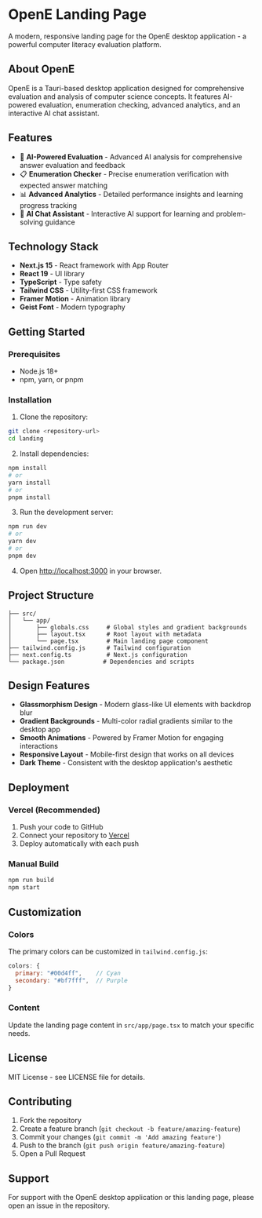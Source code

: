 # OpenE Landing Page

A modern, responsive landing page for the OpenE desktop application - a powerful computer literacy evaluation platform.

## About OpenE

OpenE is a Tauri-based desktop application designed for comprehensive evaluation and analysis of computer science concepts. It features AI-powered evaluation, enumeration checking, advanced analytics, and an interactive AI chat assistant.

## Features

- 🤖 **AI-Powered Evaluation** - Advanced AI analysis for comprehensive answer evaluation and feedback
- 📋 **Enumeration Checker** - Precise enumeration verification with expected answer matching
- 📊 **Advanced Analytics** - Detailed performance insights and learning progress tracking
- 💬 **AI Chat Assistant** - Interactive AI support for learning and problem-solving guidance

## Technology Stack

- **Next.js 15** - React framework with App Router
- **React 19** - UI library
- **TypeScript** - Type safety
- **Tailwind CSS** - Utility-first CSS framework
- **Framer Motion** - Animation library
- **Geist Font** - Modern typography

## Getting Started

### Prerequisites

- Node.js 18+ 
- npm, yarn, or pnpm

### Installation

1. Clone the repository:
```bash
git clone <repository-url>
cd landing
```

2. Install dependencies:
```bash
npm install
# or
yarn install
# or
pnpm install
```

3. Run the development server:
```bash
npm run dev
# or
yarn dev
# or
pnpm dev
```

4. Open [http://localhost:3000](http://localhost:3000) in your browser.

## Project Structure

```
├── src/
│   └── app/
│       ├── globals.css     # Global styles and gradient backgrounds
│       ├── layout.tsx      # Root layout with metadata
│       └── page.tsx        # Main landing page component
├── tailwind.config.js      # Tailwind configuration
├── next.config.ts          # Next.js configuration
└── package.json           # Dependencies and scripts
```

## Design Features

- **Glassmorphism Design** - Modern glass-like UI elements with backdrop blur
- **Gradient Backgrounds** - Multi-color radial gradients similar to the desktop app
- **Smooth Animations** - Powered by Framer Motion for engaging interactions
- **Responsive Layout** - Mobile-first design that works on all devices
- **Dark Theme** - Consistent with the desktop application's aesthetic

## Deployment

### Vercel (Recommended)

1. Push your code to GitHub
2. Connect your repository to [Vercel](https://vercel.com)
3. Deploy automatically with each push

### Manual Build

```bash
npm run build
npm start
```

## Customization

### Colors

The primary colors can be customized in `tailwind.config.js`:

```js
colors: {
  primary: "#00d4ff",    // Cyan
  secondary: "#bf7fff",  // Purple
}
```

### Content

Update the landing page content in `src/app/page.tsx` to match your specific needs.

## License

MIT License - see LICENSE file for details.

## Contributing

1. Fork the repository
2. Create a feature branch (`git checkout -b feature/amazing-feature`)
3. Commit your changes (`git commit -m 'Add amazing feature'`)
4. Push to the branch (`git push origin feature/amazing-feature`)
5. Open a Pull Request

## Support

For support with the OpenE desktop application or this landing page, please open an issue in the repository.
